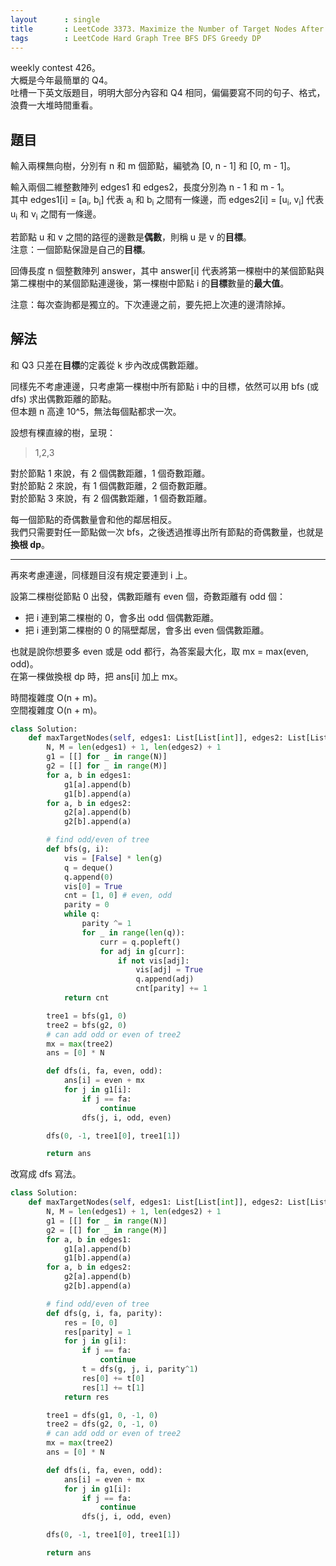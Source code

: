 ```yaml
---
layout      : single
title       : LeetCode 3373. Maximize the Number of Target Nodes After Connecting Trees II
tags        : LeetCode Hard Graph Tree BFS DFS Greedy DP
---
```

weekly contest 426。  
大概是今年最簡單的 Q4。  
吐槽一下英文版題目，明明大部分內容和 Q4 相同，偏偏要寫不同的句子、格式，浪費一大堆時間重看。  

## 題目

輸入兩棵無向樹，分別有 n 和 m 個節點，編號為 [0, n - 1] 和 [0, m - 1]。  

輸入兩個二維整數陣列 edges1 和 edges2，長度分別為 n - 1 和 m - 1。  
其中 edges1[i] = [a<sub>i</sub>, b<sub>i</sub>] 代表 a<sub>i</sub> 和 b<sub>i</sub> 之間有一條邊，而 edges2[i] = [u<sub>i</sub>, v<sub>i</sub>] 代表 u<sub>i</sub> 和 v<sub>i</sub> 之間有一條邊。  

若節點 u 和 v 之間的路徑的邊數是**偶數**，則稱 u 是 v 的**目標**。  
注意：一個節點保證是自己的**目標**。  

回傳長度 n 個整數陣列 answer，其中 answer[i] 代表將第一棵樹中的某個節點與第二棵樹中的某個節點連邊後，第一棵樹中節點 i 的**目標**數量的**最大值**。  

注意：每次查詢都是獨立的。下次連邊之前，要先把上次連的邊清除掉。  

## 解法

和 Q3 只差在**目標**的定義從 k 步內改成偶數距離。  

同樣先不考慮連邊，只考慮第一棵樹中所有節點 i 中的目標，依然可以用 bfs (或 dfs) 求出偶數距離的節點。  
但本題 n 高達 10^5，無法每個點都求一次。  

設想有棵直線的樹，呈現：  
> 1,2,3  

對於節點 1 來說，有 2 個偶數距離，1 個奇數距離。  
對於節點 2 來說，有 1 個偶數距離，2 個奇數距離。  
對於節點 3 來說，有 2 個偶數距離，1 個奇數距離。  

每一個節點的奇偶數量會和他的鄰居相反。  
我們只需要對任一節點做一次 bfs，之後透過推導出所有節點的奇偶數量，也就是**換根 dp**。  

---

再來考慮連邊，同樣題目沒有規定要連到 i 上。  

設第二棵樹從節點 0 出發，偶數距離有 even 個，奇數距離有 odd 個：  

- 把 i 連到第二棵樹的 0，會多出 odd 個偶數距離。  
- 把 i 連到第二棵樹的 0 的隔壁鄰居，會多出 even 個偶數距離。  

也就是說你想要多 even 或是 odd 都行，為答案最大化，取 mx = max(even, odd)。  
在第一棵做換根 dp 時，把 ans[i] 加上 mx。  

時間複雜度 O(n + m)。  
空間複雜度 O(n + m)。  

```python
class Solution:
    def maxTargetNodes(self, edges1: List[List[int]], edges2: List[List[int]]) -> List[int]:
        N, M = len(edges1) + 1, len(edges2) + 1
        g1 = [[] for _ in range(N)]
        g2 = [[] for _ in range(M)]
        for a, b in edges1:
            g1[a].append(b)
            g1[b].append(a)
        for a, b in edges2:
            g2[a].append(b)
            g2[b].append(a)

        # find odd/even of tree
        def bfs(g, i):
            vis = [False] * len(g)
            q = deque()
            q.append(0)
            vis[0] = True
            cnt = [1, 0] # even, odd
            parity = 0
            while q:
                parity ^= 1
                for _ in range(len(q)):
                    curr = q.popleft()
                    for adj in g[curr]:
                        if not vis[adj]:
                            vis[adj] = True
                            q.append(adj)
                            cnt[parity] += 1
            return cnt

        tree1 = bfs(g1, 0)
        tree2 = bfs(g2, 0)
        # can add odd or even of tree2
        mx = max(tree2)
        ans = [0] * N

        def dfs(i, fa, even, odd):
            ans[i] = even + mx
            for j in g1[i]:
                if j == fa:
                    continue
                dfs(j, i, odd, even)

        dfs(0, -1, tree1[0], tree1[1])

        return ans
```

改寫成 dfs 寫法。  

```python
class Solution:
    def maxTargetNodes(self, edges1: List[List[int]], edges2: List[List[int]]) -> List[int]:
        N, M = len(edges1) + 1, len(edges2) + 1
        g1 = [[] for _ in range(N)]
        g2 = [[] for _ in range(M)]
        for a, b in edges1:
            g1[a].append(b)
            g1[b].append(a)
        for a, b in edges2:
            g2[a].append(b)
            g2[b].append(a)

        # find odd/even of tree
        def dfs(g, i, fa, parity):
            res = [0, 0]
            res[parity] = 1
            for j in g[i]:
                if j == fa:
                    continue
                t = dfs(g, j, i, parity^1)
                res[0] += t[0]
                res[1] += t[1]
            return res

        tree1 = dfs(g1, 0, -1, 0)
        tree2 = dfs(g2, 0, -1, 0)
        # can add odd or even of tree2
        mx = max(tree2)
        ans = [0] * N

        def dfs(i, fa, even, odd):
            ans[i] = even + mx
            for j in g1[i]:
                if j == fa:
                    continue
                dfs(j, i, odd, even)

        dfs(0, -1, tree1[0], tree1[1])

        return ans
```
